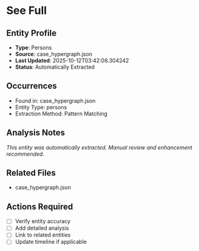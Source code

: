 # See Full

## Entity Profile
- **Type**: Persons
- **Source**: case_hypergraph.json
- **Last Updated**: 2025-10-12T03:42:08.304242
- **Status**: Automatically Extracted

## Occurrences
- Found in: case_hypergraph.json
- Entity Type: persons
- Extraction Method: Pattern Matching

## Analysis Notes
*This entity was automatically extracted. Manual review and enhancement recommended.*

## Related Files
- case_hypergraph.json

## Actions Required
- [ ] Verify entity accuracy
- [ ] Add detailed analysis
- [ ] Link to related entities
- [ ] Update timeline if applicable
